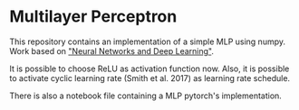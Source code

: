 # Multilayer Perceptron

This repository contains an implementation of a simple MLP using numpy.
Work based on ["Neural Networks
and Deep Learning"](https://github.com/mnielsen/neural-networks-and-deep-learning).

It is possible to choose ReLU as activation function now. Also, it is possible
to activate cyclic learning rate (Smith et al. 2017) as learning rate schedule.

There is also a notebook file containing a MLP pytorch's implementation.



